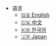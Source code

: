 - 语言  
  - [:uk: English](/)
  - [:cn: 中文](/docs-cn/)
  - [:kr: 한국어](/docs-kr/)
  - [:jp: Japan](/docs-jp/)